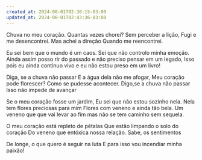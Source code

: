 ```yaml
---
created_at: 2024-08-01T02:38:15-03:00
updated_at: 2024-08-01T02:43:36-03:00
---
```


Chuva no meu coração.
Quantas vezes chorei?
Sem perceber a lição,
Fugi e me desencontrei.
Mas achei a direção
Quando me reencontrei.

Eu sei bem que o mundo é um caos.
Sei que não controlo minha emoção.
Ainda assim posso rir do passado
e não preciso pensar em um legado,
Isso pois eu ainda continuo vivo
e eu não estou preso em um livro!

Diga, se a chuva não passar
E a água dela não me afogar,
Meu coração pode florescer?
Como se pudesse acontecer.
Digo,se a chuva não passar
Isso não impede de avançar

Se o meu coração fosse um jardim,
Eu sei que não estou sozinho nela.
Nela tem flores preciosas para mim
Flores com veneno e ainda tão bela.
Um veneno que que vai levar ao fim
mas não se tem caminho sem sequela.

O meu coração está repleto de pétalas
Que estão limpando o solo do coração
Do veneno que entóxica nossa relação.
Sabe, os sentimentos 

De longe, o que quero é seguir na luta
E para isso vou incendiar minha paixão!